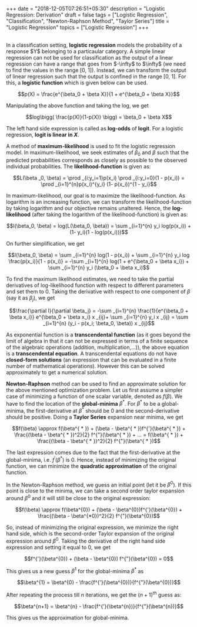 +++
date = "2018-12-05T07:26:51+05:30"
description = "Logistic Regression: Derivation"
draft = false
tags = ["Logistic Regression", "Classification", "Newton-Raphson Method", "Taylor Series"]
title = "Logistic Regression"
topics = ["Logistic Regression"]
+++

</br>
In a classification setting, <b>logistic regression</b> models the probability of a response $Y$ belonging to a particaular category. A simple linear regression can not be used for classification as the output of a linear regression can have a range that goes from $-\infty$ to $\infty$ (we need to find the values in the range [0, 1]). Instead, we can transform the output of linear regression such that the output is confined in the range [0, 1]. For this, a <b>logistic function</b> which is given below can be used.

$$p(X) = \frac{e^{\beta_0 + \beta X}}{1 + e^{\beta_0 + \beta X}}$$

Manipulating the above function and taking the log, we get

$$log\bigg( \frac{p(X)}{1-p(X)} \bigg) = \beta_0 + \beta X$$

The left hand side expression is called as <b>log-odds</b> of <b>logit</b>. For a logistic regression, <b>logit is linear in $X$</b>.

A method of <b>maximum-likelihood</b> is used to fit the logistic regression model. In maximum-likelihood, we seek estimates of $\beta_0$ and $\beta$ such that the predicted probabilities corresponds as closely as possible to the observed individual probabilities. The <b>likelihood-function</b> is given as:

$$L(\beta _0, \beta) = \prod _{i:y_i=1}p(x_i) \prod _{i:y_i=0}(1 - p(x_i)) = \prod _{i=1}^{n}p(x_i)^{y_i} (1- p(x_i))^{1 - y_i}$$

In maximum-likelihood, our goal is to maximize the likelihood-function. As logarithm is an increasing function, we can transform the likelihood-function by taking logarithm and our objective remains unaltered. Hence, the <b>log-likelihood</b> (after taking the logarithm of the likelihood-function) is given as:

$$l(\beta_0, \beta) = log(L(\beta_0, \beta)) = \sum _{i=1}^{n} y_i log(p(x_i)) + (1- y_i)(1 - log(p(x_i)))$$

On further simplification, we get

$$l(\beta_0, \beta) = \sum _{i=1}^{n} log(1 - p(x_i)) + \sum _{i=1}^{n} y_i log \frac{p(x_i)}{1 - p(x_i)} =
-\sum _{i=1}^{n} log(1 + e^{\beta_0 + \beta x_i}) + \sum _{i=1}^{n} y_i (\beta_0 + \beta x_i)$$

To find the maximum likelihood estimates, we need to take the partial derivatives of log-likelihood function with respect to different parameters and set them to 0. Taking the derivative with respect to one component of $\beta$ (say it as $\beta_j$), we get

$$\frac{\partial l}{\partial \beta_j} = -\sum _{i=1}^{n} \frac{1}{e^{\beta_0 + \beta x_i}} e^{\beta_0 + \beta x_i} x _{ij}+ \sum _{i=1}^{n} y_i x _{ij} = \sum _{i=1}^{n} (y_i - p(x_i; \beta_0, \beta)) x _{ij}$$

As exponential function is a <b>transcendental function</b> (as it goes beyond the limit of algebra in that it can not be expressed in terms of a finite sequence of the algebraic operations (addition, multiplication,...)), the above equation is a <b>transcendental equation</b>. A transcendental equations do not have <b>closed-form solutions</b> (an expression that can be evaluated in a finite number of mathematical operations). However this can be solved approximately to get a numerical solution.

<b>Newton-Raphson</b> method can be used to find an approximate solution for the above mentioned optimization problem. Let us first assume a simpler case of minimizing a function of one scalar variable, denoted as $f(\beta)$. We have to find the location of the <b>global-minima</b> $\beta^{*}$. For $\beta^{ * }$ to be a global-minima, the first-derivative at $\beta^{*}$ should be 0 and the second-derivative should be positive. Doing a <b>Taylor Series</b> expansion near minima, we get

$$f(\beta) \approx f(\beta^{ * }) + (\beta - \beta^{ * })f^{'}(\beta^{ * }) + \frac{(\beta - \beta^{ * })^2}{2} f^{"}(\beta^{ * }) + ... = f(\beta^{ * }) + \frac{(\beta - \beta^{ * })^2}{2} f^{"}(\beta^{ * })$$

The last expression comes due to the fact that the first-derivative at the global-minima, i.e. $f^{'}(\beta^{*})$ is 0. Hence, instead of minimizing the original function, we can minimize the <b>quadratic approximation</b> of the original function.

In the Newton-Raphson method, we guess an initial point (let it be $\beta^{0}$). If this point is close to the minima, we can take a second order taylor expansion around $\beta^{0}$ and it will still be close to the original expression:

$$f(\beta) \approx f(\beta^{0}) + (\beta - \beta^{0})f^{'}(\beta^{0}) + \frac{(\beta - \beta^{*0})^2}{2} f^{"}(\beta^{0})$$

So, instead of minimizing the original expression, we minimize the right hand side, which is the second-order Taylor expansion of the original expression around $\beta^{0}$. Taking the derivative of the right hand side expression and setting it equal to 0, we get

$$f^{'}(\beta^{0}) + (\beta - \beta^{0}) f^{"}(\beta^{0}) = 0$$

This gives us a new guess $\beta^{1}$ for the global-minima $\beta^{*}$ as

$$\beta^{1} = \beta^{0} - \frac{f^{'}(\beta^{0})}{f^{"}(\beta^{0})}$$

After repeating the process till $n$ iterations, we get the $(n+1)^{th}$ guess as:

$$\beta^{n+1} = \beta^{n} - \frac{f^{'}(\beta^{n})}{f^{"}(\beta^{n})}$$

This gives us the approximation for global-minima.
